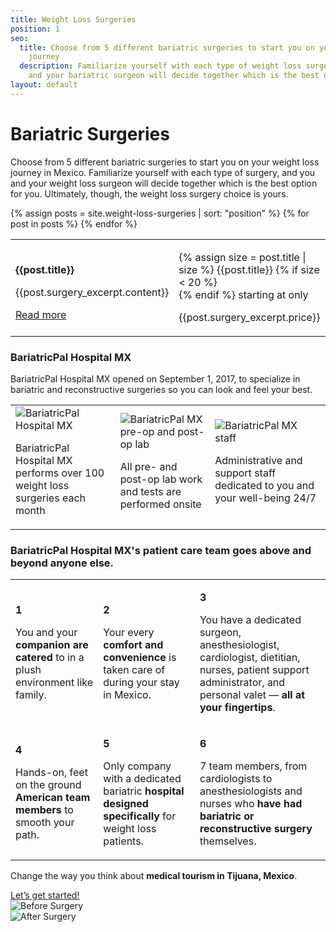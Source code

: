 ```yaml
---
title: Weight Loss Surgeries
position: 1
seo:
  title: Choose from 5 different bariatric surgeries to start you on your weight loss
    journey
  description: Familiarize yourself with each type of weight loss surgery, and you
    and your bariatric surgeon will decide together which is the best option for you.
layout: default
---
```


<div class='hero' data-cover='bariatric-surgeries'>
<div class='hero-wrap'>
<div class='hero-caption u-alignBottom'>
<div class='hero-box hero-box--transparent u-size4of9 u-xs-sizeFull'>
<h1 class='u-mt0'>
Bariatric Surgeries
</h1>
<p class='u-mb0'>
Choose from 5 different bariatric surgeries to start you on your weight loss journey in Mexico. Familiarize yourself with each type of surgery, and you and your weight loss surgeon will decide together which is the best option for you. Ultimately, though, the weight loss surgery choice is yours.
</p>
</div>
</div>
</div>
</div>

<div class='wrap'>
<div class='section u-py4'>
<table class='section-table'>
{% assign posts = site.weight-loss-surgeries | sort: "position"  %}
{% for post in posts %}
<tr>
<td class='box u-size8of15 u-p4 u-xs-block u-xs-sizeFull'>
<p class='t3 u-mt0'>
<strong>{{post.title}}</strong>
</p>
<p class='u-size14of16'>
{{post.surgery_excerpt.content}}
</p>
<a href="{{post.url}}">
Read more
</a>
</td>
<td class='section-hero u-size7of15 u-alignBottom u-py2 u-xs-block u-xs-sizeFull' data-cover='{{post.surgery_excerpt.cover}}'>
<div class='box box--green u-size6of11'>
<p class='u-mt0'>
{% assign size = post.title | size %}
{{post.title}}
{% if size < 20 %}<br/>{% endif %}
starting at only
</p>
<p class='t1 u-mb0'>
{{post.surgery_excerpt.price}}
</p>
</div>
</td>
</tr>
{% endfor %}
</table>
</div>

<div class='section u-py6'>
<div class='section-row u-alignCenter'>
<h3 class='u-mt0'>
<strong class='u-block'>BariatricPal Hospital MX</strong>
</h3>
<p class='u-size8of16 u-mAuto u-xxs-sizeFull u-px2'>
BariatricPal Hospital MX opened on September 1, 2017, to specialize in
bariatric and reconstructive surgeries so you can look and feel your best.
</p>
</div>
<table class='section-table u-mt4'>
<tr>
<td class='box u-alignTop u-p0 u-mAuto u-xs-block u-xs-size12of16 u-xxs-sizeFull'>
<img src='/uploads/hospital-1.png' alt='BariatricPal Hospital MX'>
<p class='u-px4 u-py2 u-m0'>
BariatricPal Hospital MX performs over 100 weight loss surgeries each month
</p>
</td>
<td class='box u-alignTop u-p0 u-mAuto u-mt1 u-xs-block u-xs-size12of16 u-xxs-sizeFull'>
<img src='/uploads/hospital-2.png' alt='BariatricPal MX pre-op and post-op lab'>
<p class='u-px4 u-py2 u-m0'>
All pre- and post-op lab work and tests are performed onsite
</p>
</td>
<td class='box u-alignTop u-p0 u-mAuto u-mt1 u-xs-block u-xs-size12of16 u-xxs-sizeFull'>
<img src='/uploads/hospital-3.png' alt='BariatricPal MX staff'>
<p class='u-px4 u-py2 u-m0'>
Administrative and support staff dedicated to you and your well-being 24/7
</p>
</td>
</tr>
</table>
</div>
</div>

<div class='section-hero' data-cover='patient-care'>
<div class='section-heroWrap'>
<h3 class='u-mt0 u-px2'>
<strong class='u-block'>BariatricPal Hospital MX's</strong>
<span class='u-block'>patient care team goes above and</span>
beyond anyone else.
</h3>
<table class='section-table'>
<tr>
<td class='box box--white u-alignTop u-xs-sizeFull u-xs-left'>
<p class='u-m0 t3 u-right u-size1of16 u-alignRight u-xs-left u-xs-alignLeft'>
<strong class='u-textPrimary'>1</strong>
</p>
<p class='u-m0 u-left u-size13of16 u-xs-pl1'>
​You and your <strong>companion are
catered</strong> to in a plush
environment like family.
</p>
</td>
<td class='box box--white u-alignTop u-mt2 u-xs-sizeFull u-xs-left'>
<p class='u-m0 t3 u-right u-size1of16 u-alignRight u-xs-left u-xs-alignLeft'>
<strong class='u-textPrimary'>2</strong>
</p>
<p class='u-m0 u-left u-size13of16 u-xs-pl1'>
​​Your every <strong>comfort and
convenience</strong> is taken care of
during your stay in Mexico.
</p>
</td>
<td class='box box--white u-alignTop u-mt2 u-xs-sizeFull u-xs-left'>
<p class='u-m0 t3 u-right u-size1of16 u-alignRight u-xs-left u-xs-alignLeft'>
<strong class='u-textPrimary'>3</strong>
</p>
<p class='u-m0 u-left u-size15of16 u-xs-pl1'>
​​You have a dedicated surgeon,
anesthesiologist, cardiologist,
dietitian, nurses, patient support
administrator, and personal
valet — <strong>all at your fingertips</strong>.
</p>
</td>
</tr>
<tr>
<td class='box box--white u-alignTop u-xs-sizeFull u-xs-left'>
<p class='u-m0 t3 u-right u-size1of16 u-alignRight u-xs-left u-xs-alignLeft'>
<strong class='u-textPrimary'>4</strong>
</p>
<p class='u-m0 u-left u-size13of16 u-xs-pl1'>
​Hands-on, feet on the ground
<strong>American team members</strong> to
smooth your path.
</p>
</td>
<td class='box box--white u-alignTop u-mt2 u-xs-sizeFull u-xs-left'>
<p class='u-m0 t3 u-right u-size1of16 u-alignRight u-xs-left u-xs-alignLeft'>
<strong class='u-textPrimary'>5</strong>
</p>
<p class='u-m0 u-left u-size13of16 u-xs-pl1'>
​​​Only company with a dedicated
bariatric <strong>hospital designed
specifically</strong> for weight loss
patients.
</p>
</td>
<td class='box box--white u-alignTop u-mt2 u-xs-sizeFull u-xs-left'>
<p class='u-m0 t3 u-right u-size1of16 u-alignRight u-xs-left u-xs-alignLeft'>
<strong class='u-textPrimary'>6</strong>
</p>
<p class='u-m0 u-left u-size15of16 u-xs-pl1'>
​​7 team members, from
cardiologists to anesthesiologists
and nurses who <strong>have had bariatric
or reconstructive surgery</strong>
themselves.
</p>
</td>
</tr>
</table>
</div>
</div>

<div class='wrap'>
<div class='section u-py6'>
<div class='section-row'>
<div class='section-chunk u-size1of3 u-px2 u-xs-sizeFull u-xs-alignCenter u-xs-mb3'>
<p class='t3 u-mt0'>
Change the way you think
about <strong>medical tourism
in Tijuana, Mexico</strong>.
</p>
<a class='btn' href='/contact'>
Let’s get started!
</a>
</div>
<div class='section-chunk u-size1of3 u-px2 u-xs-size1of2 u-xxs-sizeFull'>
<img src='/uploads/before.png' alt='Before Surgery' />
</div>
<div class='section-chunk u-size1of3 u-px2 u-xs-size1of2 u-xxs-sizeFull u-xxs-mt1'>
<img src='/uploads/after.png' alt='After Surgery' />
</div>
</div>
</div>
</div>